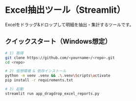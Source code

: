 # Excel抽出ツール（Streamlit）

Excelをドラッグ&ドロップして明細を抽出・集計するツールです。

## クイックスタート（Windows想定）

```bash
# 1) 取得
git clone https://github.com/<yourname>/<repo>.git
cd <repo>

# 2) 仮想環境 & 依存インストール
python -m venv .venv && .\.venv\Scripts\activate
pip install -r requirements.txt

# 3) 起動
streamlit run app_dragdrop_excel_reports.py
